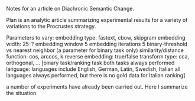 Notes for an article on Diachronic Semantic Change.

Plan is an analytic article summarizing experimental results for a variety
of variations to the Procrustes strategy.

Parameters to vary:
embedding type: fastext, cbow, skipgram
embedding width: 25-?
embedding window  5
embedding iterations 5
binary-threshold vs nearest neighbor (a parameter for binary task only)
similarity/distance function: cos, arccos, 
k
reverse embedding: true/false
transform type: cca, orthogonal, ...
[binary task/ranking task  both tasks always performed
language:  languages include English, German, Latin, Swedish, Italian
all languages always performed, but there is no gold data for Italian ranking]


a number of experiments have already been carried out.   Here I summarize
the situation.
